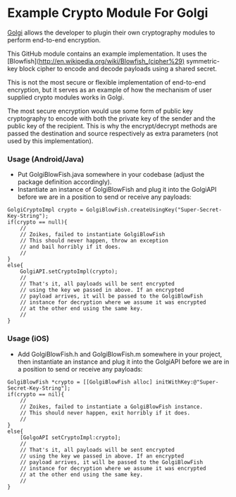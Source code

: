 # Example Crypto Module For Golgi
[Golgi](www.golgi.io) allows the developer to plugin their own cryptography modules to perform end-to-end encryption. 

This GitHub module contains an example implementation. It uses the [Blowfish](http://en.wikipedia.org/wiki/Blowfish_(cipher%29) symmetric-key block cipher to encode and decode payloads using a shared secret.

This is not the most secure or flexible implementation of end-to-end encryption, but it serves as an example of how the mechanism of user supplied crypto modules works in Golgi.

The most secure encryption would use some form of public key cryptography to encode with both the private key of the sender and the public key of the recipient. This is why the encrypt/decrypt methods are passed the destination and source respectively as extra parameters (not used by this implementation).

### Usage (Android/Java)

* Put GolgiBlowFish.java somewhere in your codebase (adjust the package definition accordingly).
* Instantiate an instance of GolgiBlowFish and plug it into the GolgiAPI before we are in a position to send or receive any payloads:
```
GolgiCryptoImpl crypto = GolgiBlowFish.createUsingKey("Super-Secret-Key-String");
if(crypto == null){
    // 
    // Zoikes, failed to instantiate GolgiBlowFish
    // This should never happen, throw an exception
    // and bail horribly if it does.
    // 
}
else{
    GolgiAPI.setCryptoImpl(crypto);
    //
    // That's it, all payloads will be sent encrypted
    // using the key we passed in above. If an encrypted
    // payload arrives, it will be passed to the GolgiBlowFish
    // instance for decryption where we assume it was encrypted
    // at the other end using the same key.
    //
}
```
### Usage (iOS)
* Add GolgiBlowFish.h and GolgiBlowFish.m somewhere in your project, then instantiate an instance and plug it into the GolgiAPI before we are in a position to send or receive any payloads:
```
GolgiBlowFish *crypto = [[GolgiBlowFish alloc] initWithKey:@"Super-Secret-Key-String"];
if(crypto == nil){
    //
    // Zoikes, failed to instantiate a GolgiBlowFish instance. 
    // This should never happen, exit horribly if it does.
    //
}
else{
    [GolgoAPI setCryptoImpl:crypto];
    //
    // That's it, all payloads will be sent encrypted
    // using the key we passed in above. If an encrypted
    // payload arrives, it will be passed to the GolgiBlowFish
    // instance for decryption where we assume it was encrypted
    // at the other end using the same key.
    //
}
```
